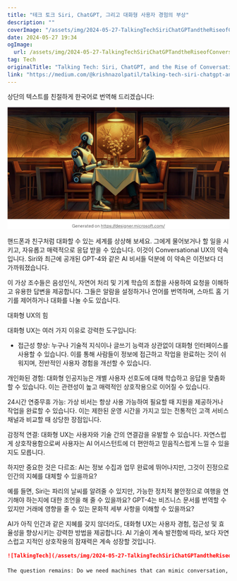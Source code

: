 ```yaml
---
title: "테크 토크 Siri, ChatGPT, 그리고 대화형 사용자 경험의 부상"
description: ""
coverImage: "/assets/img/2024-05-27-TalkingTechSiriChatGPTandtheRiseofConversationalUX_0.png"
date: 2024-05-27 19:34
ogImage: 
  url: /assets/img/2024-05-27-TalkingTechSiriChatGPTandtheRiseofConversationalUX_0.png
tag: Tech
originalTitle: "Talking Tech: Siri, ChatGPT, and the Rise of Conversational UX"
link: "https://medium.com/@krishnazolpatil/talking-tech-siri-chatgpt-and-the-rise-of-conversational-ux-323c0747131f"
---
```



상단의 텍스트를 친절하게 한국어로 번역해 드리겠습니다:

<img src="/assets/img/2024-05-27-TalkingTechSiriChatGPTandtheRiseofConversationalUX_0.png" />

핸드폰과 친구처럼 대화할 수 있는 세계를 상상해 보세요. 그에게 물어보거나 할 일을 시키고, 자유롭고 매력적으로 응답 받을 수 있습니다. 이것이 Conversational UX의 약속입니다. Siri와 최근에 공개된 GPT-4와 같은 AI 비서들 덕분에 이 약속은 이전보다 더 가까워졌습니다.

이 가상 조수들은 음성인식, 자연어 처리 및 기계 학습의 조합을 사용하여 요청을 이해하고 유용한 답변을 제공합니다. 그들은 알람을 설정하거나 언어를 번역하며, 스마트 홈 기기를 제어하거나 대화를 나눌 수도 있습니다.

대화형 UX의 힘

<div class="content-ad"></div>

대화형 UX는 여러 가지 이유로 강력한 도구입니다:

- 접근성 향상: 누구나 기술적 지식이나 글쓰기 능력과 상관없이 대화형 인터페이스를 사용할 수 있습니다. 이를 통해 사람들이 정보에 접근하고 작업을 완료하는 것이 쉬워지며, 전반적인 사용자 경험을 개선할 수 있습니다.

개인화된 경험: 대화형 인공지능은 개별 사용자 선호도에 대해 학습하고 응답을 맞춤화할 수 있습니다. 이는 관련성이 높고 매력적인 상호작용으로 이어질 수 있습니다.

24시간 연중무휴 가능: 가상 비서는 항상 사용 가능하여 필요할 때 지원을 제공하거나 작업을 완료할 수 있습니다. 이는 제한된 운영 시간을 가지고 있는 전통적인 고객 서비스 채널과 비교할 때 상당한 장점입니다.

<div class="content-ad"></div>

감정적 연결: 대화형 UX는 사용자와 기술 간의 연결감을 유발할 수 있습니다. 자연스럽게 상호작용함으로써 사용자는 AI 어시스턴트에 더 편안하고 믿음직스럽게 느낄 수 있을지도 모릅니다.

하지만 중요한 것은 다르죠: AI는 정보 수집과 업무 완료에 뛰어나지만, 그것이 진정으로 인간의 지혜를 대체할 수 있을까요?

예를 들면, Siri는 파리의 날씨를 알려줄 수 있지만, 가능한 정치적 불안정으로 여행을 연기해야 하는지에 대한 조언을 해 줄 수 있을까요? GPT-4는 비즈니스 문서를 번역할 수 있지만 거래에 영향을 줄 수 있는 문화적 세부 사항을 이해할 수 있을까요?

AI가 아직 인간과 같은 지혜를 갖지 않더라도, 대화형 UX는 사용자 경험, 접근성 및 효율성을 향상시키는 강력한 방법을 제공합니다. AI 기술이 계속 발전함에 따라, 보다 자연스럽고 지적인 상호작용의 잠재력은 계속 성장할 것입니다.

<div class="content-ad"></div>

```markdown
![TalkingTech](/assets/img/2024-05-27-TalkingTechSiriChatGPTandtheRiseofConversationalUX_1.png)

The question remains: Do we need machines that can mimic conversation, or do we need AI that can develop genuine wisdom? That’s a question that lingers as we explore the exciting world of Conversational UX.
```